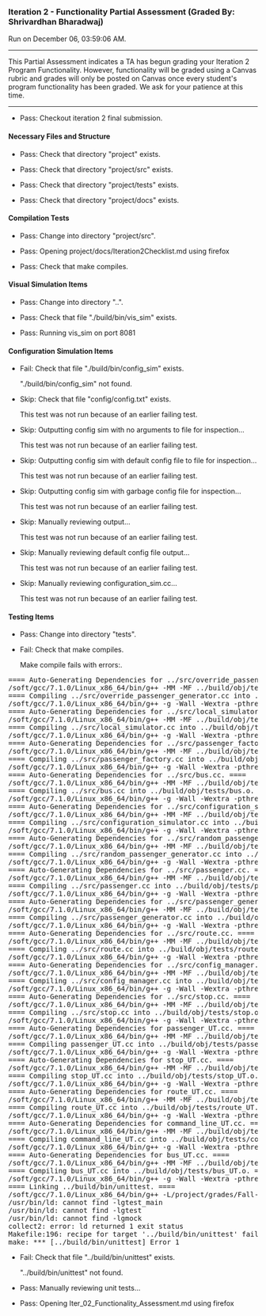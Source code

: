 ### Iteration 2 - Functionality Partial Assessment (Graded By: Shrivardhan Bharadwaj)

Run on December 06, 03:59:06 AM.

<hr>

This Partial Assessment indicates a TA has begun grading your Iteration 2 Program Functionality. However, functionality will be graded using a Canvas rubric and grades will only be posted on Canvas once every student's program functionality has been graded. We ask for your patience at this time.

<hr>

+ Pass: Checkout iteration 2 final submission.




#### Necessary Files and Structure

+ Pass: Check that directory "project" exists.

+ Pass: Check that directory "project/src" exists.

+ Pass: Check that directory "project/tests" exists.

+ Pass: Check that directory "project/docs" exists.


#### Compilation Tests

+ Pass: Change into directory "project/src".

+ Pass: Opening project/docs/Iteration2Checklist.md using firefox

+ Pass: Check that make compiles.




#### Visual Simulation Items

+ Pass: Change into directory "..".

+ Pass: Check that file "./build/bin/vis_sim" exists.

+ Pass: Running vis_sim on port 8081


#### Configuration Simulation Items

+ Fail: Check that file "./build/bin/config_sim" exists.

     "./build/bin/config_sim" not found.

+ Skip: Check that file "config/config.txt" exists.

  This test was not run because of an earlier failing test.

+ Skip: Outputting config sim with no arguments to file for inspection...

  This test was not run because of an earlier failing test.

+ Skip: Outputting config sim with default config file to file for inspection...

  This test was not run because of an earlier failing test.

+ Skip: Outputting config sim with garbage config file for inspection...

  This test was not run because of an earlier failing test.

+ Skip: Manually reviewing output...

  This test was not run because of an earlier failing test.

+ Skip: Manually reviewing default config file output...

  This test was not run because of an earlier failing test.

+ Skip: Manually reviewing configuration_sim.cc...

  This test was not run because of an earlier failing test.


#### Testing Items

+ Pass: Change into directory "tests".

+ Fail: Check that make compiles.

    Make compile fails with errors:.
<pre>==== Auto-Generating Dependencies for ../src/override_passenger_generator.cc. ====
/soft/gcc/7.1.0/Linux_x86_64/bin/g++ -MM -MF ../build/obj/tests/override_passenger_generator.d -MP -MT ../build/obj/tests/override_passenger_generator.o -g -Wall -Wextra -pthread -fprofile-arcs -ftest-coverage -c -I/project/grades/Fall-2019/csci3081/bhara054/grading-environment/grading-scripts/grading/Iter_02_Functionality_Assessment/repo-teh00001/external/install/include -I.. -I. -isystem/project/grades/Fall-2019/csci3081/bhara054/grading-environment/grading-scripts/grading/Iter_02_Functionality_Assessment/repo-teh00001/external/install/include   -std=c++11 ../src/override_passenger_generator.cc
==== Compiling ../src/override_passenger_generator.cc into ../build/obj/tests/override_passenger_generator.o. ====
/soft/gcc/7.1.0/Linux_x86_64/bin/g++ -g -Wall -Wextra -pthread -fprofile-arcs -ftest-coverage -c -I/project/grades/Fall-2019/csci3081/bhara054/grading-environment/grading-scripts/grading/Iter_02_Functionality_Assessment/repo-teh00001/external/install/include -I.. -I. -isystem/project/grades/Fall-2019/csci3081/bhara054/grading-environment/grading-scripts/grading/Iter_02_Functionality_Assessment/repo-teh00001/external/install/include   -std=c++11  -c -o  ../build/obj/tests/override_passenger_generator.o ../src/override_passenger_generator.cc
==== Auto-Generating Dependencies for ../src/local_simulator.cc. ====
/soft/gcc/7.1.0/Linux_x86_64/bin/g++ -MM -MF ../build/obj/tests/local_simulator.d -MP -MT ../build/obj/tests/local_simulator.o -g -Wall -Wextra -pthread -fprofile-arcs -ftest-coverage -c -I/project/grades/Fall-2019/csci3081/bhara054/grading-environment/grading-scripts/grading/Iter_02_Functionality_Assessment/repo-teh00001/external/install/include -I.. -I. -isystem/project/grades/Fall-2019/csci3081/bhara054/grading-environment/grading-scripts/grading/Iter_02_Functionality_Assessment/repo-teh00001/external/install/include   -std=c++11 ../src/local_simulator.cc
==== Compiling ../src/local_simulator.cc into ../build/obj/tests/local_simulator.o. ====
/soft/gcc/7.1.0/Linux_x86_64/bin/g++ -g -Wall -Wextra -pthread -fprofile-arcs -ftest-coverage -c -I/project/grades/Fall-2019/csci3081/bhara054/grading-environment/grading-scripts/grading/Iter_02_Functionality_Assessment/repo-teh00001/external/install/include -I.. -I. -isystem/project/grades/Fall-2019/csci3081/bhara054/grading-environment/grading-scripts/grading/Iter_02_Functionality_Assessment/repo-teh00001/external/install/include   -std=c++11  -c -o  ../build/obj/tests/local_simulator.o ../src/local_simulator.cc
==== Auto-Generating Dependencies for ../src/passenger_factory.cc. ====
/soft/gcc/7.1.0/Linux_x86_64/bin/g++ -MM -MF ../build/obj/tests/passenger_factory.d -MP -MT ../build/obj/tests/passenger_factory.o -g -Wall -Wextra -pthread -fprofile-arcs -ftest-coverage -c -I/project/grades/Fall-2019/csci3081/bhara054/grading-environment/grading-scripts/grading/Iter_02_Functionality_Assessment/repo-teh00001/external/install/include -I.. -I. -isystem/project/grades/Fall-2019/csci3081/bhara054/grading-environment/grading-scripts/grading/Iter_02_Functionality_Assessment/repo-teh00001/external/install/include   -std=c++11 ../src/passenger_factory.cc
==== Compiling ../src/passenger_factory.cc into ../build/obj/tests/passenger_factory.o. ====
/soft/gcc/7.1.0/Linux_x86_64/bin/g++ -g -Wall -Wextra -pthread -fprofile-arcs -ftest-coverage -c -I/project/grades/Fall-2019/csci3081/bhara054/grading-environment/grading-scripts/grading/Iter_02_Functionality_Assessment/repo-teh00001/external/install/include -I.. -I. -isystem/project/grades/Fall-2019/csci3081/bhara054/grading-environment/grading-scripts/grading/Iter_02_Functionality_Assessment/repo-teh00001/external/install/include   -std=c++11  -c -o  ../build/obj/tests/passenger_factory.o ../src/passenger_factory.cc
==== Auto-Generating Dependencies for ../src/bus.cc. ====
/soft/gcc/7.1.0/Linux_x86_64/bin/g++ -MM -MF ../build/obj/tests/bus.d -MP -MT ../build/obj/tests/bus.o -g -Wall -Wextra -pthread -fprofile-arcs -ftest-coverage -c -I/project/grades/Fall-2019/csci3081/bhara054/grading-environment/grading-scripts/grading/Iter_02_Functionality_Assessment/repo-teh00001/external/install/include -I.. -I. -isystem/project/grades/Fall-2019/csci3081/bhara054/grading-environment/grading-scripts/grading/Iter_02_Functionality_Assessment/repo-teh00001/external/install/include   -std=c++11 ../src/bus.cc
==== Compiling ../src/bus.cc into ../build/obj/tests/bus.o. ====
/soft/gcc/7.1.0/Linux_x86_64/bin/g++ -g -Wall -Wextra -pthread -fprofile-arcs -ftest-coverage -c -I/project/grades/Fall-2019/csci3081/bhara054/grading-environment/grading-scripts/grading/Iter_02_Functionality_Assessment/repo-teh00001/external/install/include -I.. -I. -isystem/project/grades/Fall-2019/csci3081/bhara054/grading-environment/grading-scripts/grading/Iter_02_Functionality_Assessment/repo-teh00001/external/install/include   -std=c++11  -c -o  ../build/obj/tests/bus.o ../src/bus.cc
==== Auto-Generating Dependencies for ../src/configuration_simulator.cc. ====
/soft/gcc/7.1.0/Linux_x86_64/bin/g++ -MM -MF ../build/obj/tests/configuration_simulator.d -MP -MT ../build/obj/tests/configuration_simulator.o -g -Wall -Wextra -pthread -fprofile-arcs -ftest-coverage -c -I/project/grades/Fall-2019/csci3081/bhara054/grading-environment/grading-scripts/grading/Iter_02_Functionality_Assessment/repo-teh00001/external/install/include -I.. -I. -isystem/project/grades/Fall-2019/csci3081/bhara054/grading-environment/grading-scripts/grading/Iter_02_Functionality_Assessment/repo-teh00001/external/install/include   -std=c++11 ../src/configuration_simulator.cc
==== Compiling ../src/configuration_simulator.cc into ../build/obj/tests/configuration_simulator.o. ====
/soft/gcc/7.1.0/Linux_x86_64/bin/g++ -g -Wall -Wextra -pthread -fprofile-arcs -ftest-coverage -c -I/project/grades/Fall-2019/csci3081/bhara054/grading-environment/grading-scripts/grading/Iter_02_Functionality_Assessment/repo-teh00001/external/install/include -I.. -I. -isystem/project/grades/Fall-2019/csci3081/bhara054/grading-environment/grading-scripts/grading/Iter_02_Functionality_Assessment/repo-teh00001/external/install/include   -std=c++11  -c -o  ../build/obj/tests/configuration_simulator.o ../src/configuration_simulator.cc
==== Auto-Generating Dependencies for ../src/random_passenger_generator.cc. ====
/soft/gcc/7.1.0/Linux_x86_64/bin/g++ -MM -MF ../build/obj/tests/random_passenger_generator.d -MP -MT ../build/obj/tests/random_passenger_generator.o -g -Wall -Wextra -pthread -fprofile-arcs -ftest-coverage -c -I/project/grades/Fall-2019/csci3081/bhara054/grading-environment/grading-scripts/grading/Iter_02_Functionality_Assessment/repo-teh00001/external/install/include -I.. -I. -isystem/project/grades/Fall-2019/csci3081/bhara054/grading-environment/grading-scripts/grading/Iter_02_Functionality_Assessment/repo-teh00001/external/install/include   -std=c++11 ../src/random_passenger_generator.cc
==== Compiling ../src/random_passenger_generator.cc into ../build/obj/tests/random_passenger_generator.o. ====
/soft/gcc/7.1.0/Linux_x86_64/bin/g++ -g -Wall -Wextra -pthread -fprofile-arcs -ftest-coverage -c -I/project/grades/Fall-2019/csci3081/bhara054/grading-environment/grading-scripts/grading/Iter_02_Functionality_Assessment/repo-teh00001/external/install/include -I.. -I. -isystem/project/grades/Fall-2019/csci3081/bhara054/grading-environment/grading-scripts/grading/Iter_02_Functionality_Assessment/repo-teh00001/external/install/include   -std=c++11  -c -o  ../build/obj/tests/random_passenger_generator.o ../src/random_passenger_generator.cc
==== Auto-Generating Dependencies for ../src/passenger.cc. ====
/soft/gcc/7.1.0/Linux_x86_64/bin/g++ -MM -MF ../build/obj/tests/passenger.d -MP -MT ../build/obj/tests/passenger.o -g -Wall -Wextra -pthread -fprofile-arcs -ftest-coverage -c -I/project/grades/Fall-2019/csci3081/bhara054/grading-environment/grading-scripts/grading/Iter_02_Functionality_Assessment/repo-teh00001/external/install/include -I.. -I. -isystem/project/grades/Fall-2019/csci3081/bhara054/grading-environment/grading-scripts/grading/Iter_02_Functionality_Assessment/repo-teh00001/external/install/include   -std=c++11 ../src/passenger.cc
==== Compiling ../src/passenger.cc into ../build/obj/tests/passenger.o. ====
/soft/gcc/7.1.0/Linux_x86_64/bin/g++ -g -Wall -Wextra -pthread -fprofile-arcs -ftest-coverage -c -I/project/grades/Fall-2019/csci3081/bhara054/grading-environment/grading-scripts/grading/Iter_02_Functionality_Assessment/repo-teh00001/external/install/include -I.. -I. -isystem/project/grades/Fall-2019/csci3081/bhara054/grading-environment/grading-scripts/grading/Iter_02_Functionality_Assessment/repo-teh00001/external/install/include   -std=c++11  -c -o  ../build/obj/tests/passenger.o ../src/passenger.cc
==== Auto-Generating Dependencies for ../src/passenger_generator.cc. ====
/soft/gcc/7.1.0/Linux_x86_64/bin/g++ -MM -MF ../build/obj/tests/passenger_generator.d -MP -MT ../build/obj/tests/passenger_generator.o -g -Wall -Wextra -pthread -fprofile-arcs -ftest-coverage -c -I/project/grades/Fall-2019/csci3081/bhara054/grading-environment/grading-scripts/grading/Iter_02_Functionality_Assessment/repo-teh00001/external/install/include -I.. -I. -isystem/project/grades/Fall-2019/csci3081/bhara054/grading-environment/grading-scripts/grading/Iter_02_Functionality_Assessment/repo-teh00001/external/install/include   -std=c++11 ../src/passenger_generator.cc
==== Compiling ../src/passenger_generator.cc into ../build/obj/tests/passenger_generator.o. ====
/soft/gcc/7.1.0/Linux_x86_64/bin/g++ -g -Wall -Wextra -pthread -fprofile-arcs -ftest-coverage -c -I/project/grades/Fall-2019/csci3081/bhara054/grading-environment/grading-scripts/grading/Iter_02_Functionality_Assessment/repo-teh00001/external/install/include -I.. -I. -isystem/project/grades/Fall-2019/csci3081/bhara054/grading-environment/grading-scripts/grading/Iter_02_Functionality_Assessment/repo-teh00001/external/install/include   -std=c++11  -c -o  ../build/obj/tests/passenger_generator.o ../src/passenger_generator.cc
==== Auto-Generating Dependencies for ../src/route.cc. ====
/soft/gcc/7.1.0/Linux_x86_64/bin/g++ -MM -MF ../build/obj/tests/route.d -MP -MT ../build/obj/tests/route.o -g -Wall -Wextra -pthread -fprofile-arcs -ftest-coverage -c -I/project/grades/Fall-2019/csci3081/bhara054/grading-environment/grading-scripts/grading/Iter_02_Functionality_Assessment/repo-teh00001/external/install/include -I.. -I. -isystem/project/grades/Fall-2019/csci3081/bhara054/grading-environment/grading-scripts/grading/Iter_02_Functionality_Assessment/repo-teh00001/external/install/include   -std=c++11 ../src/route.cc
==== Compiling ../src/route.cc into ../build/obj/tests/route.o. ====
/soft/gcc/7.1.0/Linux_x86_64/bin/g++ -g -Wall -Wextra -pthread -fprofile-arcs -ftest-coverage -c -I/project/grades/Fall-2019/csci3081/bhara054/grading-environment/grading-scripts/grading/Iter_02_Functionality_Assessment/repo-teh00001/external/install/include -I.. -I. -isystem/project/grades/Fall-2019/csci3081/bhara054/grading-environment/grading-scripts/grading/Iter_02_Functionality_Assessment/repo-teh00001/external/install/include   -std=c++11  -c -o  ../build/obj/tests/route.o ../src/route.cc
==== Auto-Generating Dependencies for ../src/config_manager.cc. ====
/soft/gcc/7.1.0/Linux_x86_64/bin/g++ -MM -MF ../build/obj/tests/config_manager.d -MP -MT ../build/obj/tests/config_manager.o -g -Wall -Wextra -pthread -fprofile-arcs -ftest-coverage -c -I/project/grades/Fall-2019/csci3081/bhara054/grading-environment/grading-scripts/grading/Iter_02_Functionality_Assessment/repo-teh00001/external/install/include -I.. -I. -isystem/project/grades/Fall-2019/csci3081/bhara054/grading-environment/grading-scripts/grading/Iter_02_Functionality_Assessment/repo-teh00001/external/install/include   -std=c++11 ../src/config_manager.cc
==== Compiling ../src/config_manager.cc into ../build/obj/tests/config_manager.o. ====
/soft/gcc/7.1.0/Linux_x86_64/bin/g++ -g -Wall -Wextra -pthread -fprofile-arcs -ftest-coverage -c -I/project/grades/Fall-2019/csci3081/bhara054/grading-environment/grading-scripts/grading/Iter_02_Functionality_Assessment/repo-teh00001/external/install/include -I.. -I. -isystem/project/grades/Fall-2019/csci3081/bhara054/grading-environment/grading-scripts/grading/Iter_02_Functionality_Assessment/repo-teh00001/external/install/include   -std=c++11  -c -o  ../build/obj/tests/config_manager.o ../src/config_manager.cc
==== Auto-Generating Dependencies for ../src/stop.cc. ====
/soft/gcc/7.1.0/Linux_x86_64/bin/g++ -MM -MF ../build/obj/tests/stop.d -MP -MT ../build/obj/tests/stop.o -g -Wall -Wextra -pthread -fprofile-arcs -ftest-coverage -c -I/project/grades/Fall-2019/csci3081/bhara054/grading-environment/grading-scripts/grading/Iter_02_Functionality_Assessment/repo-teh00001/external/install/include -I.. -I. -isystem/project/grades/Fall-2019/csci3081/bhara054/grading-environment/grading-scripts/grading/Iter_02_Functionality_Assessment/repo-teh00001/external/install/include   -std=c++11 ../src/stop.cc
==== Compiling ../src/stop.cc into ../build/obj/tests/stop.o. ====
/soft/gcc/7.1.0/Linux_x86_64/bin/g++ -g -Wall -Wextra -pthread -fprofile-arcs -ftest-coverage -c -I/project/grades/Fall-2019/csci3081/bhara054/grading-environment/grading-scripts/grading/Iter_02_Functionality_Assessment/repo-teh00001/external/install/include -I.. -I. -isystem/project/grades/Fall-2019/csci3081/bhara054/grading-environment/grading-scripts/grading/Iter_02_Functionality_Assessment/repo-teh00001/external/install/include   -std=c++11  -c -o  ../build/obj/tests/stop.o ../src/stop.cc
==== Auto-Generating Dependencies for passenger_UT.cc. ====
/soft/gcc/7.1.0/Linux_x86_64/bin/g++ -MM -MF ../build/obj/tests/passenger_UT.d -MP -MT ../build/obj/tests/passenger_UT.o -g -Wall -Wextra -pthread -fprofile-arcs -ftest-coverage -c -I/project/grades/Fall-2019/csci3081/bhara054/grading-environment/grading-scripts/grading/Iter_02_Functionality_Assessment/repo-teh00001/external/install/include -I.. -I. -isystem/project/grades/Fall-2019/csci3081/bhara054/grading-environment/grading-scripts/grading/Iter_02_Functionality_Assessment/repo-teh00001/external/install/include   -std=c++11 passenger_UT.cc
==== Compiling passenger_UT.cc into ../build/obj/tests/passenger_UT.o. ====
/soft/gcc/7.1.0/Linux_x86_64/bin/g++ -g -Wall -Wextra -pthread -fprofile-arcs -ftest-coverage -c -I/project/grades/Fall-2019/csci3081/bhara054/grading-environment/grading-scripts/grading/Iter_02_Functionality_Assessment/repo-teh00001/external/install/include -I.. -I. -isystem/project/grades/Fall-2019/csci3081/bhara054/grading-environment/grading-scripts/grading/Iter_02_Functionality_Assessment/repo-teh00001/external/install/include   -std=c++11  -c -o  ../build/obj/tests/passenger_UT.o passenger_UT.cc
==== Auto-Generating Dependencies for stop_UT.cc. ====
/soft/gcc/7.1.0/Linux_x86_64/bin/g++ -MM -MF ../build/obj/tests/stop_UT.d -MP -MT ../build/obj/tests/stop_UT.o -g -Wall -Wextra -pthread -fprofile-arcs -ftest-coverage -c -I/project/grades/Fall-2019/csci3081/bhara054/grading-environment/grading-scripts/grading/Iter_02_Functionality_Assessment/repo-teh00001/external/install/include -I.. -I. -isystem/project/grades/Fall-2019/csci3081/bhara054/grading-environment/grading-scripts/grading/Iter_02_Functionality_Assessment/repo-teh00001/external/install/include   -std=c++11 stop_UT.cc
==== Compiling stop_UT.cc into ../build/obj/tests/stop_UT.o. ====
/soft/gcc/7.1.0/Linux_x86_64/bin/g++ -g -Wall -Wextra -pthread -fprofile-arcs -ftest-coverage -c -I/project/grades/Fall-2019/csci3081/bhara054/grading-environment/grading-scripts/grading/Iter_02_Functionality_Assessment/repo-teh00001/external/install/include -I.. -I. -isystem/project/grades/Fall-2019/csci3081/bhara054/grading-environment/grading-scripts/grading/Iter_02_Functionality_Assessment/repo-teh00001/external/install/include   -std=c++11  -c -o  ../build/obj/tests/stop_UT.o stop_UT.cc
==== Auto-Generating Dependencies for route_UT.cc. ====
/soft/gcc/7.1.0/Linux_x86_64/bin/g++ -MM -MF ../build/obj/tests/route_UT.d -MP -MT ../build/obj/tests/route_UT.o -g -Wall -Wextra -pthread -fprofile-arcs -ftest-coverage -c -I/project/grades/Fall-2019/csci3081/bhara054/grading-environment/grading-scripts/grading/Iter_02_Functionality_Assessment/repo-teh00001/external/install/include -I.. -I. -isystem/project/grades/Fall-2019/csci3081/bhara054/grading-environment/grading-scripts/grading/Iter_02_Functionality_Assessment/repo-teh00001/external/install/include   -std=c++11 route_UT.cc
==== Compiling route_UT.cc into ../build/obj/tests/route_UT.o. ====
/soft/gcc/7.1.0/Linux_x86_64/bin/g++ -g -Wall -Wextra -pthread -fprofile-arcs -ftest-coverage -c -I/project/grades/Fall-2019/csci3081/bhara054/grading-environment/grading-scripts/grading/Iter_02_Functionality_Assessment/repo-teh00001/external/install/include -I.. -I. -isystem/project/grades/Fall-2019/csci3081/bhara054/grading-environment/grading-scripts/grading/Iter_02_Functionality_Assessment/repo-teh00001/external/install/include   -std=c++11  -c -o  ../build/obj/tests/route_UT.o route_UT.cc
==== Auto-Generating Dependencies for command_line_UT.cc. ====
/soft/gcc/7.1.0/Linux_x86_64/bin/g++ -MM -MF ../build/obj/tests/command_line_UT.d -MP -MT ../build/obj/tests/command_line_UT.o -g -Wall -Wextra -pthread -fprofile-arcs -ftest-coverage -c -I/project/grades/Fall-2019/csci3081/bhara054/grading-environment/grading-scripts/grading/Iter_02_Functionality_Assessment/repo-teh00001/external/install/include -I.. -I. -isystem/project/grades/Fall-2019/csci3081/bhara054/grading-environment/grading-scripts/grading/Iter_02_Functionality_Assessment/repo-teh00001/external/install/include   -std=c++11 command_line_UT.cc
==== Compiling command_line_UT.cc into ../build/obj/tests/command_line_UT.o. ====
/soft/gcc/7.1.0/Linux_x86_64/bin/g++ -g -Wall -Wextra -pthread -fprofile-arcs -ftest-coverage -c -I/project/grades/Fall-2019/csci3081/bhara054/grading-environment/grading-scripts/grading/Iter_02_Functionality_Assessment/repo-teh00001/external/install/include -I.. -I. -isystem/project/grades/Fall-2019/csci3081/bhara054/grading-environment/grading-scripts/grading/Iter_02_Functionality_Assessment/repo-teh00001/external/install/include   -std=c++11  -c -o  ../build/obj/tests/command_line_UT.o command_line_UT.cc
==== Auto-Generating Dependencies for bus_UT.cc. ====
/soft/gcc/7.1.0/Linux_x86_64/bin/g++ -MM -MF ../build/obj/tests/bus_UT.d -MP -MT ../build/obj/tests/bus_UT.o -g -Wall -Wextra -pthread -fprofile-arcs -ftest-coverage -c -I/project/grades/Fall-2019/csci3081/bhara054/grading-environment/grading-scripts/grading/Iter_02_Functionality_Assessment/repo-teh00001/external/install/include -I.. -I. -isystem/project/grades/Fall-2019/csci3081/bhara054/grading-environment/grading-scripts/grading/Iter_02_Functionality_Assessment/repo-teh00001/external/install/include   -std=c++11 bus_UT.cc
==== Compiling bus_UT.cc into ../build/obj/tests/bus_UT.o. ====
/soft/gcc/7.1.0/Linux_x86_64/bin/g++ -g -Wall -Wextra -pthread -fprofile-arcs -ftest-coverage -c -I/project/grades/Fall-2019/csci3081/bhara054/grading-environment/grading-scripts/grading/Iter_02_Functionality_Assessment/repo-teh00001/external/install/include -I.. -I. -isystem/project/grades/Fall-2019/csci3081/bhara054/grading-environment/grading-scripts/grading/Iter_02_Functionality_Assessment/repo-teh00001/external/install/include   -std=c++11  -c -o  ../build/obj/tests/bus_UT.o bus_UT.cc
==== Linking ../build/bin/unittest. ====
/soft/gcc/7.1.0/Linux_x86_64/bin/g++ -L/project/grades/Fall-2019/csci3081/bhara054/grading-environment/grading-scripts/grading/Iter_02_Functionality_Assessment/repo-teh00001/external/install/lib -pthread -fprofile-arcs -ftest-coverage ../build/obj/tests/override_passenger_generator.o ../build/obj/tests/local_simulator.o ../build/obj/tests/passenger_factory.o ../build/obj/tests/bus.o ../build/obj/tests/configuration_simulator.o ../build/obj/tests/random_passenger_generator.o ../build/obj/tests/passenger.o ../build/obj/tests/passenger_generator.o ../build/obj/tests/route.o ../build/obj/tests/config_manager.o ../build/obj/tests/stop.o ../build/obj/tests/passenger_UT.o ../build/obj/tests/stop_UT.o ../build/obj/tests/route_UT.o ../build/obj/tests/command_line_UT.o ../build/obj/tests/bus_UT.o -o ../build/bin/unittest -lgtest_main -lgtest -lgmock -Wl,-rpath,/project/grades/Fall-2019/csci3081/bhara054/grading-environment/grading-scripts/grading/Iter_02_Functionality_Assessment/repo-teh00001/external/install/lib -lGL
/usr/bin/ld: cannot find -lgtest_main
/usr/bin/ld: cannot find -lgtest
/usr/bin/ld: cannot find -lgmock
collect2: error: ld returned 1 exit status
Makefile:196: recipe for target '../build/bin/unittest' failed
make: *** [../build/bin/unittest] Error 1
</pre>



+ Fail: Check that file "../build/bin/unittest" exists.

     "../build/bin/unittest" not found.

+ Pass: Manually reviewing unit tests...

    

+ Pass: Opening Iter_02_Functionality_Assessment.md using firefox

